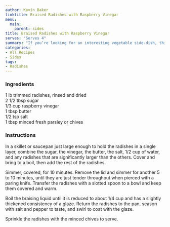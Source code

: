 ```yaml
---
author: Kevin Baker
linktitle: Braised Radishes with Raspberry Vinegar
menu:
  main:
    parent: sides
title: Braised Radishes with Raspberry Vinegar
serves: "Serves 4"
summary: "If you’re looking for an interesting vegetable side-dish, this unusual recipe will fit the bill. And it’s good, I promise! Cooked radishes have a firm-tender texture something like a cooked turnip, but the flavor is much superior. Raspberry vinegar is worth seeking out for this, but red wine vinegar makes a reasonable substitute."
categories:
- All Recipes
- Sides
tags:
- Radishes
---
```

### Ingredients

<div class="ingredient-list">

1 lb trimmed radishes, rinsed and dried  
2 1/2 tbsp sugar  
1/3 cup raspberry vinegar  
1 tbsp butter  
1/2 tsp salt  
1 tbsp minced fresh parsley or chives  

</div>

### Instructions
In a skillet or saucepan just large enough to hold the radishes in a single layer, combine the sugar, the vinegar, the butter, the salt, 1/2 cup of water, and any radishes that are significantly larger than the others. Cover and bring to a boil, then add the rest of the radishes.

Simmer, covered, for 10 minutes. Remove the lid and simmer for another 5 to 10 minutes, until they are just tender throughout when pierced with a paring knife. Transfer the radishes with a slotted spoon to a bowl and keep them covered and warm. 

Boil the braising liquid until it is reduced to about 1/4 cup and has a slightly thickened consistency of a glaze. Return the radishes to the pan, season with salt and pepper to taste, and swirl to coat with the glaze.

Sprinkle the radishes with the minced chives to serve.